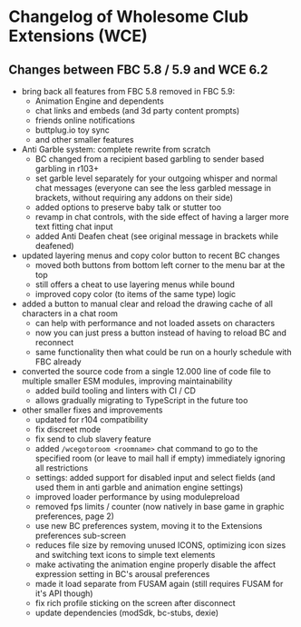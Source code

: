 # Changelog of Wholesome Club Extensions (WCE)

## Changes between FBC 5.8 / 5.9 and WCE 6.2
* bring back all features from FBC 5.8 removed in FBC 5.9:
    * Animation Engine and dependents
    * chat links and embeds (and 3d party content prompts)
    * friends online notifications
    * buttplug.io toy sync
    * and other smaller features
* Anti Garble system: complete rewrite from scratch
    * BC changed from a recipient based garbling to sender based garbling in r103+
    * set garble level separately for your outgoing whisper and normal chat messages (everyone can see the less garbled message in brackets, without requiring any addons on their side)
    * added options to preserve baby talk or stutter too
    * revamp in chat controls, with the side effect of having a larger more text fitting chat input
    * added Anti Deafen cheat (see original message in brackets while deafened)
* updated layering menus and copy color button to recent BC changes
  * moved both buttons from bottom left corner to the menu bar at the top
  * still offers a cheat to use layering menus while bound
  * improved copy color (to items of the same type) logic
* added a button to manual clear and reload the drawing cache of all characters in a chat room
  * can help with performance and not loaded assets on characters
  * now you can just press a button instead of having to reload BC and reconnect
  * same functionality then what could be run on a hourly schedule with FBC already
* converted the source code from a single 12.000 line of code file to multiple smaller ESM modules, improving maintainability
  * added build tooling and linters with CI / CD
  * allows gradually migrating to TypeScript in the future too
* other smaller fixes and improvements
  * updated for r104 compatibility
  * fix discreet mode
  * fix send to club slavery feature
  * added `/wcegotoroom <roomname>` chat command to go to the specified room (or leave to mail hall if empty) immediately ignoring all restrictions
  * settings: added support for disabled input and select fields (and used them in anti garble and animation engine settings)
  * improved loader performance by using modulepreload
  * removed fps limits / counter (now natively in base game in graphic preferences, page 2)
  * use new BC preferences system, moving it to the Extensions preferences sub-screen
  * reduces file size by removing unused ICONS, optimizing icon sizes and switching text icons to simple text elements
  * make activating the animation engine properly disable the affect expression setting in BC's arousal preferences
  * made it load separate from FUSAM again (still requires FUSAM for it's API though)
  * fix rich profile sticking on the screen after disconnect
  * update dependencies (modSdk, bc-stubs, dexie)